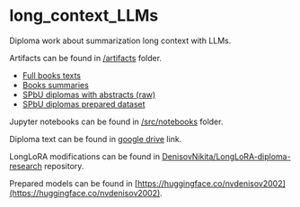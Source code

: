 # long_context_LLMs
Diploma work about summarization long context with LLMs.

Artifacts can be found in [/artifacts](/artifacts) folder.
- [Full books texts](/artifacts/book_full_tests)
- [Books summaries](/artifacts/parsing/books_summaries)
- [SPbU diplomas with abstracts (raw)](https://disk.yandex.ru/d/xCv8-NUwGwc2tQ)
- [SPbU diplomas prepared dataset](https://disk.yandex.ru/d/bpi2jRR5Mq6e-Q)

Jupyter notebooks can be found in [/src/notebooks](/src/notebooks) folder.

Diploma text can be found in [google drive](https://drive.google.com/file/d/1cUAa9M32lKH_jJuv-DBy1zTKlM0kqSO7/view?usp=sharing) link.

LongLoRA modifications can be found in [DenisovNikita/LongLoRA-diploma-research](https://github.com/DenisovNikita/LongLoRA-diploma-research) repository.

Prepared models can be found in [https://huggingface.co/nvdenisov2002](https://huggingface.co/nvdenisov2002).
